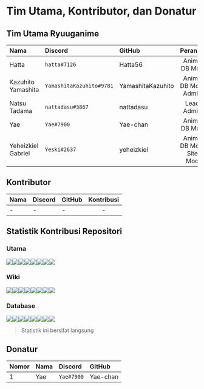 # Tim Utama, Kontributor, dan Donatur

## Tim Utama Ryuuganime

| Nama | Discord | GitHub | Peranan |
| :--- | :--- | :--- | :---: |
| Hatta | `hatta#7126` | Hatta56 | Anime DB Mod |
| Kazuhito Yamashita | `YamashitaKazuhito#9781` | YamashitaKazuhito | Anime DB Mod, Admin |
| Natsu Tadama | `nattadasu#3867` | nattadasu | Lead Admin |
| Yae | `Yae#7900` | Yae-chan | Anime DB Mod |
| Yeheizkiel Gabriel | `Yeski#2637` | yeheizkiel | Anime DB Mod, Site Mod |

## Kontributor

| Nama | Discord | GitHub | Kontribusi |
| :--- | :--- | :--- | :---: |
| - | - | - | - |

## Statistik Kontribusi Repositori

### Utama
[![](https://sourcerer.io/fame/nattadasu/ryuuganime/Ryuuganime/images/0)](https://sourcerer.io/fame/nattadasu/ryuuganime/Ryuuganime/links/0)[![](https://sourcerer.io/fame/nattadasu/ryuuganime/Ryuuganime/images/1)](https://sourcerer.io/fame/nattadasu/ryuuganime/Ryuuganime/links/1)[![](https://sourcerer.io/fame/nattadasu/ryuuganime/Ryuuganime/images/2)](https://sourcerer.io/fame/nattadasu/ryuuganime/Ryuuganime/links/2)[![](https://sourcerer.io/fame/nattadasu/ryuuganime/Ryuuganime/images/3)](https://sourcerer.io/fame/nattadasu/ryuuganime/Ryuuganime/links/3)[![](https://sourcerer.io/fame/nattadasu/ryuuganime/Ryuuganime/images/4)](https://sourcerer.io/fame/nattadasu/ryuuganime/Ryuuganime/links/4)[![](https://sourcerer.io/fame/nattadasu/ryuuganime/Ryuuganime/images/5)](https://sourcerer.io/fame/nattadasu/ryuuganime/Ryuuganime/links/5)[![](https://sourcerer.io/fame/nattadasu/ryuuganime/Ryuuganime/images/6)](https://sourcerer.io/fame/nattadasu/ryuuganime/Ryuuganime/links/6)[![](https://sourcerer.io/fame/nattadasu/ryuuganime/Ryuuganime/images/7)](https://sourcerer.io/fame/nattadasu/ryuuganime/Ryuuganime/links/7)

### Wiki
[![](https://sourcerer.io/fame/nattadasu/ryuuganime/ryuuganime-doc/images/0)](https://sourcerer.io/fame/nattadasu/ryuuganime/ryuuganime-doc/links/0)[![](https://sourcerer.io/fame/nattadasu/ryuuganime/ryuuganime-doc/images/1)](https://sourcerer.io/fame/nattadasu/ryuuganime/ryuuganime-doc/links/1)[![](https://sourcerer.io/fame/nattadasu/ryuuganime/ryuuganime-doc/images/2)](https://sourcerer.io/fame/nattadasu/ryuuganime/ryuuganime-doc/links/2)[![](https://sourcerer.io/fame/nattadasu/ryuuganime/ryuuganime-doc/images/3)](https://sourcerer.io/fame/nattadasu/ryuuganime/ryuuganime-doc/links/3)[![](https://sourcerer.io/fame/nattadasu/ryuuganime/ryuuganime-doc/images/4)](https://sourcerer.io/fame/nattadasu/ryuuganime/ryuuganime-doc/links/4)[![](https://sourcerer.io/fame/nattadasu/ryuuganime/ryuuganime-doc/images/5)](https://sourcerer.io/fame/nattadasu/ryuuganime/ryuuganime-doc/links/5)[![](https://sourcerer.io/fame/nattadasu/ryuuganime/ryuuganime-doc/images/6)](https://sourcerer.io/fame/nattadasu/ryuuganime/ryuuganime-doc/links/6)[![](https://sourcerer.io/fame/nattadasu/ryuuganime/ryuuganime-doc/images/7)](https://sourcerer.io/fame/nattadasu/ryuuganime/ryuuganime-doc/links/7)

### Database
[![](https://sourcerer.io/fame/nattadasu/ryuuganime/ryuuganime-db/images/0)](https://sourcerer.io/fame/nattadasu/ryuuganime/ryuuganime-db/links/0)[![](https://sourcerer.io/fame/nattadasu/ryuuganime/ryuuganime-db/images/1)](https://sourcerer.io/fame/nattadasu/ryuuganime/ryuuganime-db/links/1)[![](https://sourcerer.io/fame/nattadasu/ryuuganime/ryuuganime-db/images/2)](https://sourcerer.io/fame/nattadasu/ryuuganime/ryuuganime-db/links/2)[![](https://sourcerer.io/fame/nattadasu/ryuuganime/ryuuganime-db/images/3)](https://sourcerer.io/fame/nattadasu/ryuuganime/ryuuganime-db/links/3)[![](https://sourcerer.io/fame/nattadasu/ryuuganime/ryuuganime-db/images/4)](https://sourcerer.io/fame/nattadasu/ryuuganime/ryuuganime-db/links/4)[![](https://sourcerer.io/fame/nattadasu/ryuuganime/ryuuganime-db/images/5)](https://sourcerer.io/fame/nattadasu/ryuuganime/ryuuganime-db/links/5)[![](https://sourcerer.io/fame/nattadasu/ryuuganime/ryuuganime-db/images/6)](https://sourcerer.io/fame/nattadasu/ryuuganime/ryuuganime-db/links/6)[![](https://sourcerer.io/fame/nattadasu/ryuuganime/ryuuganime-db/images/7)](https://sourcerer.io/fame/nattadasu/ryuuganime/ryuuganime-db/links/7)

> Statistik ini bersifat langsung

## Donatur

| Nomor | Nama | Discord | GitHub |
| :--- | :--- | :--- | :--- |
| 1 | Yae | `Yae#7900` | Yae-chan |

